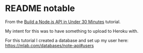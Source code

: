 # README notable

From the [Build a Node.js API in Under 30 Minutes](https://medium.freecodecamp.org/building-a-simple-node-js-api-in-under-30-minutes-a07ea9e390d2) tutorial.

My intent for this was to have something to upload to Heroku with.

For this tutorial I created a database and set up my user here: https://mlab.com/databases/note-api#users